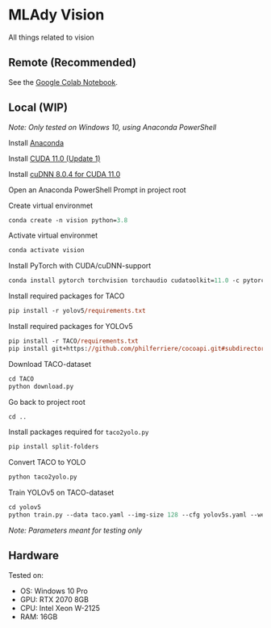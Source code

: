 # MLAdy Vision

All things related to vision

## Remote (Recommended)

See the [Google Colab Notebook](https://colab.research.google.com/github/VidunderGunder/ml-ady-vision/blob/master/vision.ipynb).

## Local (WIP)

_Note: Only tested on Windows 10, using Anaconda PowerShell_

Install [Anaconda](https://www.anaconda.com/products/individual#Downloads)

Install [CUDA 11.0 (Update 1)](https://developer.nvidia.com/cuda-11.0-update1-download-archive)

Install [cuDNN 8.0.4 for CUDA 11.0](https://developer.nvidia.com/rdp/cudnn-archive)

Open an Anaconda PowerShell Prompt in project root

Create virtual environmet

```ps
conda create -n vision python=3.8
```

Activate virtual environmet

```ps
conda activate vision
```

Install PyTorch with CUDA/cuDNN-support

```ps
conda install pytorch torchvision torchaudio cudatoolkit=11.0 -c pytorch
```

Install required packages for TACO

```ps
pip install -r yolov5/requirements.txt
```

Install required packages for YOLOv5

```ps
pip install -r TACO/requirements.txt
pip install git+https://github.com/philferriere/cocoapi.git#subdirectory=PythonAPI
```

Download TACO-dataset

```ps
cd TACO
python download.py
```

Go back to project root

```ps
cd ..
```

Install packages required for `taco2yolo.py`

```ps
pip install split-folders
```
 
Convert TACO to YOLO

```ps
python taco2yolo.py
```

Train YOLOv5 on TACO-dataset

```ps
cd yolov5
python train.py --data taco.yaml --img-size 128 --cfg yolov5s.yaml --weights yolov5s.pt --device 0 --batch-size 4
```

_Note: Parameters meant for testing only_

## Hardware

Tested on:

- OS: Windows 10 Pro
- GPU: RTX 2070 8GB
- CPU: Intel Xeon W-2125
- RAM: 16GB
